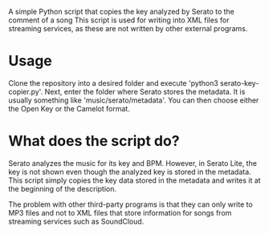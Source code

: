 A simple Python script that copies the key analyzed by Serato to the comment of a song
This script is used for writing into XML files for streaming services, as these are not written by other external programs.

# Usage
Clone the repository into a desired folder and execute 'python3 serato-key-copier.py'. Next, enter the folder where Serato stores the metadata. It is usually something like 'music/serato/metadata'. You can then choose either the Open Key or the Camelot format.

# What does the script do?
Serato analyzes the music for its key and BPM. However, in Serato Lite, the key is not shown even though the analyzed key is stored in the metadata. This script simply copies the key data stored in the metadata and writes it at the beginning of the description.

The problem with other third-party programs is that they can only write to MP3 files and not to XML files that store information for songs from streaming services such as SoundCloud.
